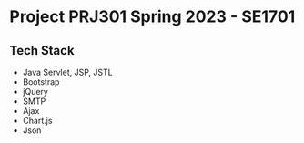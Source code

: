 # Project PRJ301 Spring 2023 - SE1701 #
## Tech Stack ##
- Java Servlet, JSP, JSTL
- Bootstrap
- jQuery
- SMTP
- Ajax
- Chart.js
- Json
